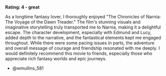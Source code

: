 **Rating: 4 - great**

As a longtime fantasy lover, I thoroughly enjoyed "The Chronicles of Narnia: The Voyage of the Dawn Treader." The film's stunning visuals and imaginative storytelling truly transported me to Narnia, making it a delightful escape. The character development, especially with Edmund and Lucy, added depth to the narrative, and the fantastical elements kept me engaged throughout. While there were some pacing issues in parts, the adventure and overall message of courage and friendship resonated with me deeply. I would definitely recommend this movie to friends, especially those who appreciate rich fantasy worlds and epic journeys. 

- @wmullins_581